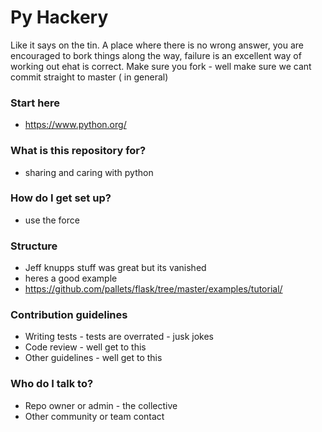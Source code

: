# Py Hackery #

Like it says on the tin. A place where there is no wrong answer, you are encouraged to bork things along the way, failure is an excellent way of working out ehat is correct.
Make sure you fork - well make sure we cant commit straight to master ( in general) 

### Start here
* https://www.python.org/

### What is this repository for? ###

* sharing and caring with python

### How do I get set up? ###

* use the force

### Structure

* Jeff knupps stuff was great but its vanished
* heres a good example 
* https://github.com/pallets/flask/tree/master/examples/tutorial/


### Contribution guidelines ###

* Writing tests - tests are overrated - jusk jokes
* Code review - well get to this
* Other guidelines - well get to this

### Who do I talk to? ###

* Repo owner or admin - the collective
* Other community or team contact